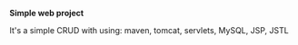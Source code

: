 <b>Simple web project</b>
<p>It's a simple CRUD with using: maven, tomcat, servlets, MySQL, JSP, JSTL</p>
